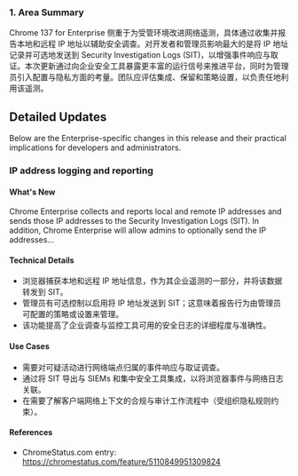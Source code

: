 ### 1. Area Summary

Chrome 137 for Enterprise 侧重于为受管环境改进网络遥测，具体通过收集并报告本地和远程 IP 地址以辅助安全调查。对开发者和管理员影响最大的是将 IP 地址记录并可选地发送到 Security Investigation Logs (SIT)，以增强事件响应与取证。本次更新通过向企业安全工具暴露更丰富的运行信号来推进平台，同时为管理员引入配置与隐私方面的考量。团队应评估集成、保留和策略设置，以负责任地利用该遥测。

## Detailed Updates

Below are the Enterprise-specific changes in this release and their practical implications for developers and administrators.

### IP address logging and reporting

#### What's New
Chrome Enterprise collects and reports local and remote IP addresses and sends those IP addresses to the Security Investigation Logs (SIT). In addition, Chrome Enterprise will allow admins to optionally send the IP addresses...

#### Technical Details
- 浏览器捕获本地和远程 IP 地址信息，作为其企业遥测的一部分，并将该数据转发到 SIT。
- 管理员有可选控制以启用将 IP 地址发送到 SIT；这意味着报告行为由管理员可配置的策略或设置来管理。
- 该功能提高了企业调查与监控工具可用的安全日志的详细程度与准确性。

#### Use Cases
- 需要对可疑活动进行网络端点归属的事件响应与取证调查。
- 通过将 SIT 导出与 SIEMs 和集中安全工具集成，以将浏览器事件与网络日志关联。
- 在需要了解客户端网络上下文的合规与审计工作流程中（受组织隐私规则约束）。

#### References
- ChromeStatus.com entry: https://chromestatus.com/feature/5110849951309824